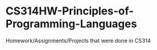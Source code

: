 # CS314HW-Principles-of-Programming-Languages
Homework/Assignments/Projects that were done in CS314
